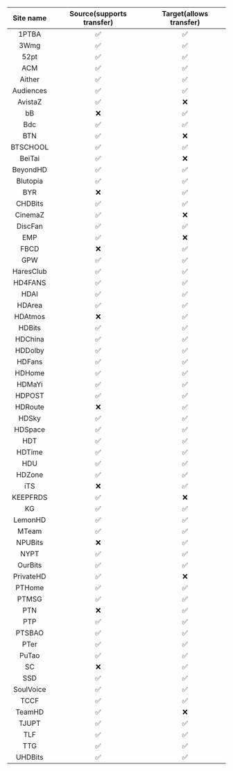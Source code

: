 | Site name | Source(supports transfer) | Target(allows transfer) |
| :-------: | :-----------------------: | :---------------------: |
|   1PTBA   |            ✅             |           ✅            |
|   3Wmg    |            ✅             |           ✅            |
|   52pt    |            ✅             |           ✅            |
|    ACM    |            ✅             |           ✅            |
|  Aither   |            ✅             |           ✅            |
| Audiences |            ✅             |           ✅            |
|  AvistaZ  |            ✅             |           ❌            |
|    bB     |            ❌             |           ✅            |
|    Bdc    |            ✅             |           ✅            |
|    BTN    |            ✅             |           ❌            |
| BTSCHOOL  |            ✅             |           ✅            |
|  BeiTai   |            ✅             |           ❌            |
| BeyondHD  |            ✅             |           ✅            |
| Blutopia  |            ✅             |           ✅            |
|    BYR    |            ❌             |           ✅            |
|  CHDBits  |            ✅             |           ✅            |
|  CinemaZ  |            ✅             |           ❌            |
|  DiscFan  |            ✅             |           ✅            |
|    EMP    |            ✅             |           ❌            |
|   FBCD    |            ❌             |           ✅            |
|    GPW    |            ✅             |           ✅            |
| HaresClub |            ✅             |           ✅            |
|  HD4FANS  |            ✅             |           ✅            |
|   HDAI    |            ✅             |           ✅            |
|  HDArea   |            ✅             |           ✅            |
|  HDAtmos  |            ❌             |           ✅            |
|  HDBits   |            ✅             |           ✅            |
|  HDChina  |            ✅             |           ✅            |
|  HDDolby  |            ✅             |           ✅            |
|  HDFans   |            ✅             |           ✅            |
|  HDHome   |            ✅             |           ✅            |
|  HDMaYi   |            ✅             |           ✅            |
|  HDPOST   |            ✅             |           ✅            |
|  HDRoute  |            ❌             |           ✅            |
|   HDSky   |            ✅             |           ✅            |
|  HDSpace  |            ✅             |           ✅            |
|    HDT    |            ✅             |           ✅            |
|  HDTime   |            ✅             |           ✅            |
|    HDU    |            ✅             |           ✅            |
|  HDZone   |            ✅             |           ✅            |
|    iTS    |            ❌             |           ✅            |
| KEEPFRDS  |            ✅             |           ❌            |
|    KG     |            ✅             |           ✅            |
|  LemonHD  |            ✅             |           ✅            |
|   MTeam   |            ✅             |           ✅            |
|  NPUBits  |            ❌             |           ✅            |
|   NYPT    |            ✅             |           ✅            |
|  OurBits  |            ✅             |           ✅            |
| PrivateHD |            ✅             |           ❌            |
|  PTHome   |            ✅             |           ✅            |
|   PTMSG   |            ✅             |           ✅            |
|    PTN    |            ❌             |           ✅            |
|    PTP    |            ✅             |           ✅            |
|  PTSBAO   |            ✅             |           ✅            |
|   PTer    |            ✅             |           ✅            |
|   PuTao   |            ✅             |           ✅            |
|    SC     |            ❌             |           ✅            |
|    SSD    |            ✅             |           ✅            |
| SoulVoice |            ✅             |           ✅            |
|   TCCF    |            ✅             |           ✅            |
|  TeamHD   |            ✅             |           ❌            |
|   TJUPT   |            ✅             |           ✅            |
|    TLF    |            ✅             |           ✅            |
|    TTG    |            ✅             |           ✅            |
|  UHDBits  |            ✅             |           ✅            |
